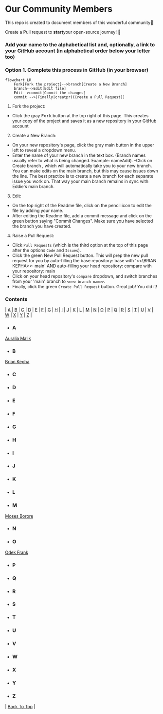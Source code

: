 # Our Community Members
This repo is created to document members of this wonderful community🚀


Create a Pull request to **start**your  open-source journey! 🎉

### Add your name to the alphabetical list and, optionally, a link to your GitHub account (in alphabetical order below your letter too)

### Option 1. Complete this process in GitHub (in your browser)
```mermaid
flowchart LR
    Fork[Fork the project]-->branch[Create a New Branch]
    branch-->Edit[Edit file]
    Edit-->commit[Commit the changes]
    commit -->|Finally|creatpr((Create a Pull Request))
```

1. Fork the project:

- Click the gray <kbd>Fork</kbd> button at the top right of this page. This creates your copy of the project and saves it as a new repository in your GitHub account

2. Create a New Branch:

- On your new repository's page, click the gray main button in the upper left to reveal a dropdown menu.
- Enter the name of your new branch in the text box. (Branch names usually refer to what is being changed. Example: nameAdd).
-Click on Create branch <new branch name>, which will automatically take you to your new branch. You can make edits on the main branch, but this may cause issues down the line. The best practice is to create a new branch for each separate issue you work on. That way your main branch remains in sync with Eddie's main branch.

3. Edit:

- On the top right of the Readme file, click on the pencil icon to edit the file by adding your name.
- After editing the Readme file, add a commit message and click on the green button saying "Commit Changes". Make sure you have selected the branch you have created.

4. Raise a Pull Request:

- Click `Pull Requests` (which is the third option at the top of this page after the options `Code` and `Issues`).
- Click the green New Pull Request button. This will prep the new pull request for you by auto-filling the base repository: base with '<<\BRIAN KEPHA>>: main' AND auto-filling your head repository: compare with your repository: main
- Click on your head repository's `compare` dropdown, and switch branches from your 'main' branch to `<new branch name>`.
- Finally, click the green `Create Pull Request` button. Great job! You did it!


### **Contents**
| [A](#a) | [B](#b) | [C](#c) | [D](#d) | [E](#e) | [F](#f) | [G](#g) | [H](#h) | [I](#i) | [J](#j) | [K](#k) | [L](#l) | [M](#m) | [N](#n) | [O](#o)
| [P](#p) | [Q](#q) | [R](#r) | [S](#s) | [T](#t) | [U](#u) | [V](#v) | [W](#w) | [X](#x) | [Y](#y) | [Z](#z) |

- ### **A**
[Auralia Malik](https://github.com/AURALIA-MALIK)
- ### **B**
[Brian Kepha](https://github.com/AngelofVerdant)
- ### **C**
- ### **D**
- ### **E**
- ### **F**
- ### **G**
- ### **H**
- ### **I**
- ### **J**
- ### **K**
- ### **L**
- ### **M**
[Moses Borore](https://github.com/mosesborore)
- ### **N**
- ### **O**
[Odek Frank](https://github.com/odekfrank)
- ### **P**
- ### **Q**
- ### **R**
- ### **S**
- ### **T**
- ### **U**
- ### **V**
- ### **W**
- ### **X**
- ### **Y**
- ### **Z**

| [Back To Top](#contents) |
